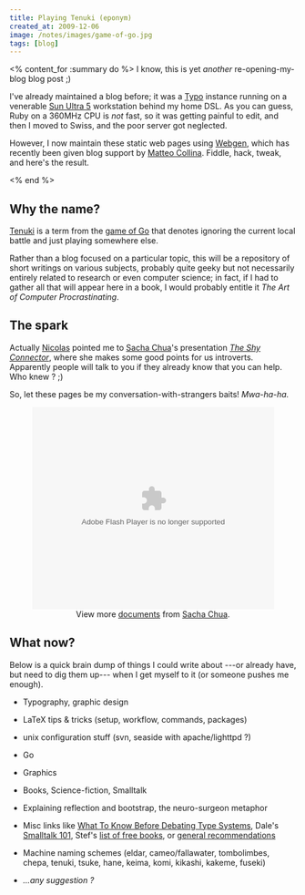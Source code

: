 ```yaml
---
title: Playing Tenuki (eponym)
created_at: 2009-12-06
image: /notes/images/game-of-go.jpg
tags: [blog]
---
```

<% content_for :summary do %>
I know, this is yet *another* re-opening-my-blog blog post ;)

I've already maintained a blog before; it was a [Typo][] instance running on a venerable [Sun Ultra 5][ultra5] workstation behind my home DSL. As you can guess, Ruby on a 360MHz CPU is *not* fast, so it was getting painful to edit, and then I moved to Swiss, and the poor server got neglected.

However, I now maintain these static web pages using [Webgen][], which has recently been given blog support by [Matteo Collina][matteo]. Fiddle, hack, tweak, and here's the result.

[typo]: http://blog.typosphere.org/
[ultra5]: http://en.wikipedia.org/wiki/Ultra_5/10
[webgen]: http://webgen.rubyforge.org
[matteo]: http://matteocollina.com/
<% end %>


## Why the name?

[Tenuki](http://senseis.xmp.net/?Tenuki) is a term from the [game of Go](http://senseis.xmp.net/?Go) that denotes ignoring the current local battle and just playing somewhere else.

Rather than a blog focused on a particular topic, this will be a repository of short writings on various subjects, probably quite geeky but not necessarily entirely related to research or even computer science; in fact, if I had to gather all that will appear here in a book, I would probably entitle it *The Art of Computer Procrastinating*.

## The spark

Actually [Nicolas][] pointed me to [Sacha Chua][]'s presentation [*The Shy Connector*][shy], where she makes some good points for us introverts. Apparently people will talk to you if they already know that you can help. Who knew ? ;)

So, let these pages be my conversation-with-strangers baits! *Mwa-ha-ha.*

<div style="text-align:center" id="__ss_1879213">
  <object style="margin:0px" width="425" height="355"><param name="movie" value="http://static.slidesharecdn.com/swf/ssplayer2.swf?doc=the-shy-connector-090818212320-phpapp01&rel=0&stripped_title=the-shy-connector" /><param name="allowFullScreen" value="true"/><param name="allowScriptAccess" value="always"/><embed src="http://static.slidesharecdn.com/swf/ssplayer2.swf?doc=the-shy-connector-090818212320-phpapp01&rel=0&stripped_title=the-shy-connector" type="application/x-shockwave-flash" allowscriptaccess="always" allowfullscreen="true" width="425" height="355"/></object>
  <div class="light">View more <a href="http://www.slideshare.net/">documents</a> from <a href="http://www.slideshare.net/sachac">Sacha Chua</a>.</div>
</div>

[nicolas]: http://www.roard.com/seaside/pier/about "His site uses Seaside + Pier, and mine file-based web pages… I make such a *baaad* Smalltalker :D"
[sacha chua]: http://sachachua.com
[shy]: http://www.slideshare.net/sachac/the-shy-connector

## What now?
Below is a quick brain dump of things I could write about ---or already have, but need to dig them up--- when I get myself to it (or someone pushes me enough).

- Typography, graphic design

- LaTeX tips & tricks (setup, workflow, commands, packages)

- unix configuration stuff (svn, seaside with apache/lighttpd ?)

- Go

- Graphics

- Books, Science-fiction, Smalltalk

- Explaining reflection and bootstrap, the neuro-surgeon metaphor

- Misc links like [What To Know Before Debating Type Systems](http://www.pphsg.org/cdsmith/types.html), Dale's [Smalltalk 101](http://gemstonesoup.wordpress.com/smalltalk-101/), Stef's [list of free books](http://stephane.ducasse.free.fr/FreeBooks.html), or [general recommendations](http://mleddy.blogspot.com/2005/01/how-to-e-mail-professor.html)

- Machine naming schemes (eldar, cameo/fallawater, tombolimbes, chepa, tenuki, tsuke, hane, keima, komi, kikashi, kakeme, fuseki)

- *…any suggestion ?*
